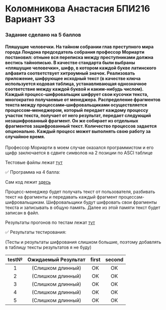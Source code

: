 # Коломникова Анастасия БПИ216 Вариант 33
### Задание сделано на 5 баллов
#### Пляшущие человечки. На тайном собрании глав преступного мира города Лондона председатель собрания профессор Мориарти постановил: отныне вся переписка между преступниками должна вестись тайнописью. В качестве стандарта были выбраны «пляшущие человечки», шифр, в котором каждой букве латинского алфавита соответствует хитроумный значок. Реализовать приложение, шифрующее исходный текст (в качестве ключа используется кодовая таблица, устанавливающая однозначное соответствие между каждой буквой и каким-нибудь числом). Каждый процесс–шифровальщик шифрует свои кусочки текста, многократно получаемые от менеджера. Распределение фрагментов текста между процессами–шифровальщиками осуществляется процессом–менеджером, который передает каждому процессу участок текста, получает от него результат, передает следующий незашифрованный фрагмент. Он же собирает из отдельных фрагментов зашифрованный текст. Количество процессов задается опционально. Каждый процесс может выполнять свою работу за случайное время. 

Профессор Мориарти в моем случае оказался программистом и его щифр заключается в сдвиге символов на 2 позиции по ASCI таблице

Тестовые файлы лежат [тут](https://github.com/PostRed/OS_IHW3/tree/main/tests)

:white_check_mark:  Программа на 4 балла:

Сам код лежит [здесь](https://github.com/PostRed/OS_IHW3/blob/main/first/main.c)

Процесс-менеджер будет получать текст от пользователя, разбивать текст на фрагменты и передавать каждый фрагмент процессам-шифровальщикам. Шифровальщики будут шифровать свои фрагменты текста и записывать в общую память. Далее из этой памяти текст будет записан в файл.

Результаты прогонов по тестам лежат [тут](https://github.com/PostRed/OS_IHW3/tree/main/results/first)



:white_check_mark:  Результаты тестирования:

(Тесты и результаты шифрования слишком большие, поэтому добавлять в таблицу тексты результатов я не буду)

| test№ | Ожидаемый Результат | first | second|
|:-----------:|:------------------:|:------------------:|:--------------:|
|1|(Слишком длинный)|OK|OK|
|2|(Слишком длинный)|OK|OK|
|3|(Слишком длинный)|OK|OK|
|4|(Слишком длинный)|OK|OK|
|5|(Слишком длинный)|OK|OK|

